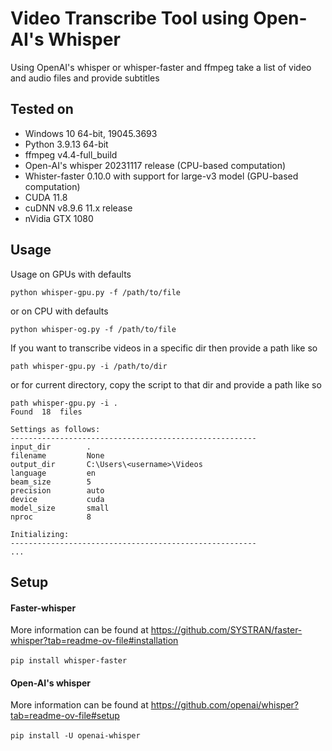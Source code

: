 # Video Transcribe Tool using Open-AI's Whisper
Using OpenAI's whisper or whisper-faster and ffmpeg take a list of video and audio files and provide subtitles

## Tested on
* Windows 10 64-bit, 19045.3693
* Python 3.9.13 64-bit
* ffmpeg v4.4-full_build
* Open-AI's whisper 20231117 release (CPU-based computation)
* Whister-faster 0.10.0 with support for large-v3 model (GPU-based computation)
* CUDA 11.8
* cuDNN v8.9.6 11.x release
* nVidia GTX 1080 

## Usage
Usage on GPUs with defaults
```
python whisper-gpu.py -f /path/to/file
```
or on CPU with defaults
```
python whisper-og.py -f /path/to/file
```
If you want to transcribe videos in a specific dir then provide a path like so
```
path whisper-gpu.py -i /path/to/dir 
```

or for current directory, copy the script to that dir and provide a path like so
```
path whisper-gpu.py -i .
Found  18  files

Settings as follows:
-------------------------------------------------------
input_dir        .
filename         None
output_dir       C:\Users\<username>\Videos
language         en
beam_size        5
precision        auto
device           cuda
model_size       small
nproc            8

Initializing:
-------------------------------------------------------
...
```
## Setup
#### Faster-whisper
More information can be found at https://github.com/SYSTRAN/faster-whisper?tab=readme-ov-file#installation
<br />
<br />`pip install whisper-faster`

#### Open-AI's whisper
More information can be found at https://github.com/openai/whisper?tab=readme-ov-file#setup
<br />
<br />`pip install -U openai-whisper`


